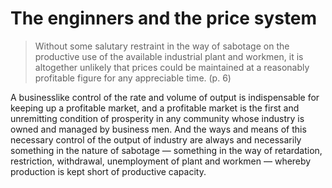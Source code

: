 # The enginners and the price system


> Without some salutary restraint in the way of sabotage on the productive use
> of the available industrial plant and workmen, it is altogether unlikely that
> prices could be maintained at a reasonably profitable figure for any
> appreciable time. (p. 6)

A businesslike control of the rate and volume of output is indispensable for
keeping up a profitable market, and a profitable market is the first and
unremitting condition of prosperity in any community whose industry is owned and
managed by business men. And the ways and means of this necessary control of the
output of industry are always and necessarily something in the nature of
sabotage — something in the way of retardation, restriction, withdrawal,
unemployment of plant and workmen — whereby production is kept short of
productive capacity. 


